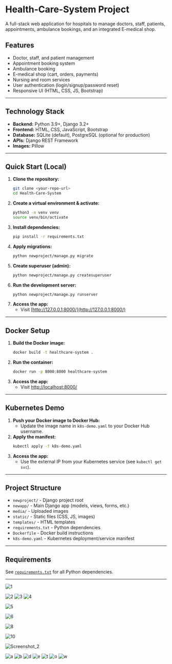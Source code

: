 # Health-Care-System Project 

A full-stack web application for hospitals to manage doctors, staff, patients, appointments, ambulance bookings, and an integrated E-medical shop.

## Features
- Doctor, staff, and patient management
- Appointment booking system
- Ambulance booking
- E-medical shop (cart, orders, payments)
- Nursing and room services
- User authentication (login/signup/password reset)
- Responsive UI (HTML, CSS, JS, Bootstrap)

---

## Technology Stack
- **Backend:** Python 3.9+, Django 3.2+
- **Frontend:** HTML, CSS, JavaScript, Bootstrap
- **Database:** SQLite (default), PostgreSQL (optional for production)
- **APIs:** Django REST Framework
- **Images:** Pillow

---

## Quick Start (Local)

1. **Clone the repository:**
   ```bash
   git clone <your-repo-url>
   cd Health-Care-System
   ```
2. **Create a virtual environment & activate:**
   ```bash
   python3 -m venv venv
   source venv/bin/activate
   ```
3. **Install dependencies:**
   ```bash
   pip install -r requirements.txt
   ```
4. **Apply migrations:**
   ```bash
   python newproject/manage.py migrate
   ```
5. **Create superuser (admin):**
   ```bash
   python newproject/manage.py createsuperuser
   ```
6. **Run the development server:**
   ```bash
   python newproject/manage.py runserver
   ```
7. **Access the app:**
   - Visit [http://127.0.0.1:8000/](http://127.0.0.1:8000/)

---

## Docker Setup

1. **Build the Docker image:**
   ```bash
   docker build -t healthcare-system .
   ```
2. **Run the container:**
   ```bash
   docker run -p 8000:8000 healthcare-system
   ```
3. **Access the app:**
   - Visit [http://localhost:8000/](http://localhost:8000/)

---

## Kubernetes Demo

1. **Push your Docker image to Docker Hub:**
   - Update the image name in `k8s-demo.yaml` to your Docker Hub username.
2. **Apply the manifest:**
   ```bash
   kubectl apply -f k8s-demo.yaml
   ```
3. **Access the app:**
   - Use the external IP from your Kubernetes service (see `kubectl get svc`).

---

## Project Structure
- `newproject/` - Django project root
- `newapp/` - Main Django app (models, views, forms, etc.)
- `media/` - Uploaded images
- `static/` - Static files (CSS, JS, images)
- `templates/` - HTML templates
- `requirements.txt` - Python dependencies
- `Dockerfile` - Docker build instructions
- `k8s-demo.yaml` - Kubernetes deployment/service manifest

---

## Requirements
See [`requirements.txt`](./requirements.txt) for all Python dependencies.

---

![1](https://user-images.githubusercontent.com/91863955/143219583-b36ae52a-b2dc-4537-9511-9c25f211146d.png)

![2](https://user-images.githubusercontent.com/91863955/143219685-ada5e617-4807-4416-a4b7-681bdddeaca0.png)
![3](https://user-images.githubusercontent.com/91863955/143219695-51d12e89-b943-4e67-a641-1dbefcab4a88.png)
![4](https://user-images.githubusercontent.com/91863955/143219720-ee70241e-627e-4285-970e-dc2d4aa799dd.png)


![5](https://user-images.githubusercontent.com/91863955/143219740-5051bd38-d632-4749-a288-31edc4504da4.png)

![6](https://user-images.githubusercontent.com/91863955/143219759-013160bb-6139-4680-9950-67a915d401ba.png)

![8](https://user-images.githubusercontent.com/91863955/143219780-bae786b2-2487-413d-9d31-360debc14273.png)

![10](https://user-images.githubusercontent.com/91863955/143219822-689dd284-8def-4a02-b04b-21f8d737a512.png)


![Screenshot_2](https://user-images.githubusercontent.com/91863955/143220498-b624f215-3722-43af-a590-e5ea0cb6a1ad.png)


![a](https://user-images.githubusercontent.com/91863955/143219963-84346089-67b6-4976-8a0d-0333d6262461.png)
![b](https://user-images.githubusercontent.com/91863955/143219940-4a0449e5-41ec-4888-9aa3-00fb60494712.png)
![d](https://user-images.githubusercontent.com/91863955/143220010-80b96056-34ba-4546-af30-293e5dbdfe5a.png)
![e](https://user-images.githubusercontent.com/91863955/143220032-1ae78704-5d02-4341-9c95-b19a9ad1eccb.png)
![t](https://user-images.githubusercontent.com/91863955/143220062-a04d55cd-1e67-431d-82b4-fbc8711f21a0.png)
![o](https://user-images.githubusercontent.com/91863955/143220075-23f14757-b5d9-4bdd-aceb-c6535de8fd43.png)
![w](https://user-images.githubusercontent.com/91863955/143220084-bb8cd295-1224-4624-a727-99cc13c2c066.png)


